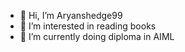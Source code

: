 - 👋 Hi, I’m Aryanshedge99
- 👀 I’m interested in reading books 
- 🌱 I’m currently doing diploma in AIML





<!---
Aryanshedge99/Aryanshedge99 is a ✨ special ✨ repository because its `README.md` (this file) appears on your GitHub profile.
You can click the Preview link to take a look at your changes.
--->
